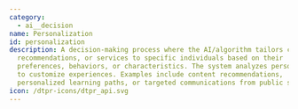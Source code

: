 ```yaml
---
category:
  - ai__decision
name: Personalization
id: personalization
description: A decision-making process where the AI/algorithm tailors content,
  recommendations, or services to specific individuals based on their
  preferences, behaviors, or characteristics. The system analyzes personal data
  to customize experiences. Examples include content recommendations,
  personalized learning paths, or targeted communications from public services.
icon: /dtpr-icons/dtpr_api.svg
---
```

